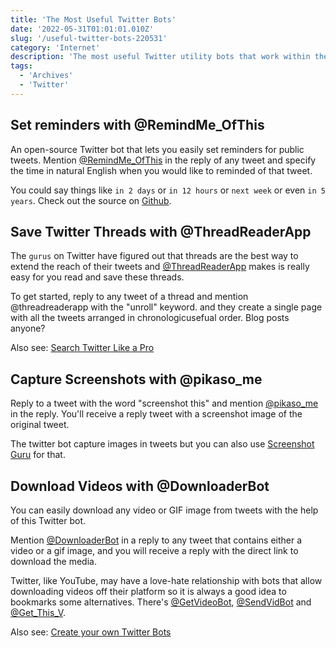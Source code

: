 ```yaml
---
title: 'The Most Useful Twitter Bots'
date: '2022-05-31T01:01:01.010Z'
slug: '/useful-twitter-bots-220531'
category: 'Internet'
description: 'The most useful Twitter utility bots that work within the Twitter ecosystem.'
tags:
  - 'Archives'
  - 'Twitter'
---
```


## Set reminders with @RemindMe_OfThis

An open-source Twitter bot that lets you easily set reminders for public tweets. Mention [@RemindMe_OfThis](https://twitter.com/RemindMe_OfThis) in the reply of any tweet and specify the time in natural English when you would like to reminded of that tweet.

You could say things like `in 2 days` or `in 12 hours` or `next week` or even `in 5 years`. Check out the source on [Github](https://github.com/shalvah/RemindMeOfThisTweet).

## Save Twitter Threads with @ThreadReaderApp

The `gurus` on Twitter have figured out that threads are the best way to extend the reach of their tweets and [@ThreadReaderApp](https://twitter.com/threadreaderapp) makes is really easy for you read and save these threads.

To get started, reply to any tweet of a thread and mention @threadreaderapp with the "unroll" keyword. and they create a single page with all the tweets arranged in chronologicusefual order. Blog posts anyone?

Also see: [Search Twitter Like a Pro](/internet/twitter-search-tricks/13693/)

## Capture Screenshots with @pikaso_me

Reply to a tweet with the word "screenshot this" and mention [@pikaso_me](https://twitter.com/pikaso_me) in the reply. You'll receive a reply tweet with a screenshot image of the original tweet.

The twitter bot capture images in tweets but you can also use [Screenshot Guru](https://screenshot.guru) for that.

## Download Videos with @DownloaderBot

You can easily download any video or GIF image from tweets with the help of this Twitter bot.

Mention [@DownloaderBot](https://twitter.com/downloaderbot) in a reply to any tweet that contains either a video or a gif image, and you will receive a reply with the direct link to download the media.

Twitter, like YouTube, may have a love-hate relationship with bots that allow downloading videos off their platform so it is always a good idea to bookmarks some alternatives. There's [@GetVideoBot](https://twitter.com/GetVideoBot), [@SendVidBot](https://twitter.com/sendvidbot) and [@Get_This_V](https://twitter.com/get_this_v).

Also see: [Create your own Twitter Bots](/twitter-bots-tutorial-4796)
